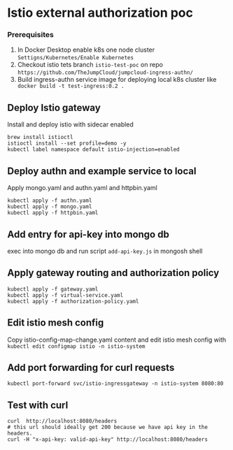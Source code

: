# Istio external authorization poc

### Prerequisites 

1. In Docker Desktop enable k8s one node cluster `Settigns/Kubernetes/Enable Kubernetes`
2. Checkout istio tets branch `istio-test-poc` on repo `https://github.com/TheJumpCloud/jumpcloud-ingress-authn/`
3. Build ingress-authn service image for deploying local k8s cluster like ` docker build -t test-ingress:0.2 .`

## Deploy Istio gateway

Install and deploy istio with sidecar enabled
```
brew install istioctl
istioctl install --set profile=demo -y
kubectl label namespace default istio-injection=enabled
```

## Deploy authn and example service to local

 Apply mongo.yaml and authn.yaml and httpbin.yaml
 ```
 kubectl apply -f authn.yaml
 kubectl apply -f mongo.yaml
 kubectl apply -f httpbin.yaml
 ```
## Add entry for api-key into mongo db
exec into mongo db and run script `add-api-key.js` in mongosh shell

 ## Apply gateway routing and authorization policy

 ```
kubectl apply -f gateway.yaml
kubectl apply -f virtual-service.yaml
kubectl apply -f authorization-policy.yaml
 ```

 ## Edit istio mesh config
 Copy istio-config-map-change.yaml content and edit istio mesh config with `kubectl edit configmap istio -n istio-system`

## Add port forwarding for curl requests
```
kubectl port-forward svc/istio-ingressgateway -n istio-system 8080:80
```
## Test with curl 

```
curl  http://localhost:8080/headers
# this url should ideally get 200 because we have api key in the headers.
curl -H "x-api-key: valid-api-key" http://localhost:8080/headers
```